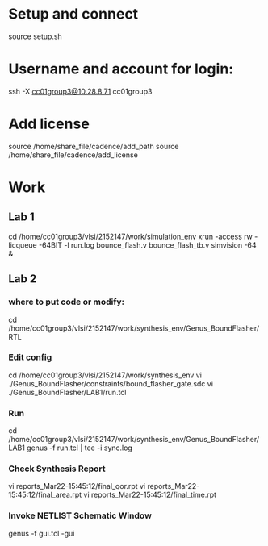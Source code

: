 # Setup and connect
source setup.sh
# Username and account for login:
ssh -X cc01group3@10.28.8.71
cc01group3
# Add license
source /home/share_file/cadence/add_path
source /home/share_file/cadence/add_license
# Work
## Lab 1
cd /home/cc01group3/vlsi/2152147/work/simulation_env
xrun -access rw -licqueue -64BIT -l run.log bounce_flash.v bounce_flash_tb.v
simvision -64 &

## Lab 2
### where to put code or modify:
cd /home/cc01group3/vlsi/2152147/work/synthesis_env/Genus_BoundFlasher/RTL
### Edit config 
cd /home/cc01group3/vlsi/2152147/work/synthesis_env
vi ./Genus_BoundFlasher/constraints/bound_flasher_gate.sdc
vi ./Genus_BoundFlasher/LAB1/run.tcl
### Run 
cd /home/cc01group3/vlsi/2152147/work/synthesis_env/Genus_BoundFlasher/LAB1
genus -f run.tcl | tee -i sync.log

### Check Synthesis Report
vi reports_Mar22-15:45:12/final_qor.rpt
vi reports_Mar22-15:45:12/final_area.rpt
vi reports_Mar22-15:45:12/final_time.rpt
###  Invoke NETLIST Schematic Window
genus -f gui.tcl -gui

